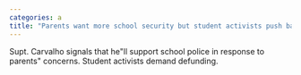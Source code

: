 ```yaml
---
categories: a
title: "Parents want more school security but student activists push back Inside the debate "
---
```

Supt. Carvalho signals that he"ll support school police in response to parents" concerns. Student activists demand defunding.  